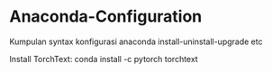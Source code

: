 # Anaconda-Configuration
Kumpulan syntax konfigurasi anaconda install-uninstall-upgrade etc

Install TorchText:
conda install -c pytorch torchtext

